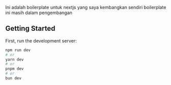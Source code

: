 Ini adalah boilerplate untuk nextjs yang saya kembangkan sendiri boilerplate ini masih dalam pengembangan

## Getting Started

First, run the development server:

```bash
npm run dev
# or
yarn dev
# or
pnpm dev
# or
bun dev
```